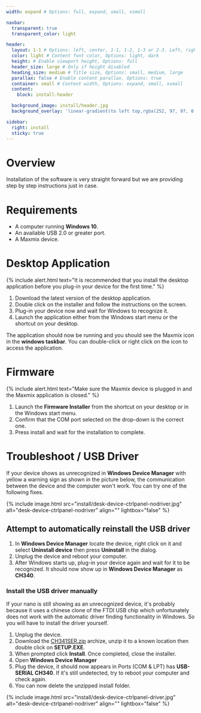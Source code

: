 ```yaml
---
width: expand # Options: full, expand, small, xsmall

navbar:
  transparent: true
  transparent_color: light

header:
  layout: 1-1 # Options: left, center, 1-1, 1-2, 1-3 or 2-3. Left, right options display this pages title and subtitle. 1-1, 1-2, 1-3 or 2-3 options display content of block file/s.
  color: light # Content font color, Options: light, dark
  height: # Enable viewport height, Options: full
  header_size: large # Only if height disabled
  heading_size: medium # Title size, Options: small, medium, large
  parallax: false # Enable content parallax, Options: true
  container: small # Content width, Options: expand, small, xsmall
  content:
    block: install-header

  background_image: install/header.jpg
  background_overlay: 'linear-gradient(to left top,rgba(252, 97, 97, 0.8) 0%, rgba(69, 69, 69, 0.8) 80%)'

sidebar:
  right: install
  sticky: true
---
```


# Overview

Installation of the software is very straight forward but we are providing step by step instructions just in case.

# Requirements

- A computer running **Windows 10**.
- An available USB 2.0 or greater port.
- A Maxmix device.

# Desktop Application

{% include alert.html text="It is recommended that you install the desktop application before you plug-in your device for the first time." %}

1. Download the latest version of the desktop application.
2. Double click on the installer and follow the instructions on the screen.
3. Plug-in your device now and wait for Windows to recognize it.
4. Launch the application either from the Windows start menu or the shortcut on your desktop.

The application should now be running and you should see the Maxmix icon in the **windows taskbar**.
You can double-click or right click on the icon to access the application.

# Firmware

{% include alert.html text="Make sure the Maxmix device is plugged in and the Maxmix application is closed." %}

1. Launch the **Firmware Installer** from the shortcut on your desktop or in the Windows start menu.
2. Confirm that the COM port selected on the drop-down is the correct one.
3. Press install and wait for the installation to complete.

# Troubleshoot / USB Driver

If your device shows as unrecognized in **Windows Device Manager** with yellow a warning sign as shown in the picture below, the communication between the device and the computer won't work. You can try one of the following fixes.

{% include image.html
    src="install/desk-device-ctrlpanel-nodriver.jpg"
    alt="desk-device-ctrlpanel-nodriver"
    align=""
    lightbox="false"
%}

## Attempt to automatically reinstall the USB driver

1. In **Windows Device Manager** locate the device, right click on it and select **Uninstall device** then press **Uninstall** in the dialog.
2. Unplug the device and reboot your computer.
3. After Windows starts up, plug-in your device again and wait for it to be recognized. It should now show up in **Windows Device Manager** as **CH340**.

### Install the USB driver manually

If your nano is still showing as an unrecognized device, it's probably because it uses a chinese clone of the FTDI USB chip which unfortunately does not work with the automatic driver finding functionality in Windows. So you will have to install the driver yourself.

1. Unplug the device.
2. Download the [CH341SER.zip](/uploads/CH341SER.zip) archize, unzip it to a known location then double click on **SETUP.EXE**.
3. When prompted click **Install**. Once completed, close the installer.
4. Open **Windows Device Manager**
5. Plug the device, it should now appears in Ports (COM & LPT) has **USB-SERIAL CH340**. If it's still undetected, try to reboot your computer and check again.
6. You can now delete the unzipped install folder.

{% include image.html
    src="install/desk-device-ctrlpanel-driver.jpg"
    alt="desk-device-ctrlpanel-nodriver"
    align=""
    lightbox="false"
%}

